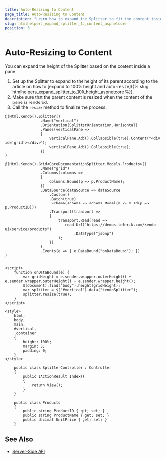 ```yaml
---
title: Auto-Resizing to Content
page_title: Auto-Resizing to Content
description: "Learn how to expand the Splitter to fit the content inside it using the Telerik UI Splitter HtmlHelper for {{ site.framework }}."
slug: htmlhelpers_expand_splitter_to_content_aspnetcore
position: 3
---
```


# Auto-Resizing to Content

You can expand the height of the Splitter based on the content inside a pane.

1. Set up the Splitter to expand to the height of its parent according to the article on how to [expand to 100% height and auto-resize]({% slug htmlhelpers_expand_splitter_to_100_height_aspnetcore %}).
2. Make sure that the parent content is resized when the content of the pane is rendered.
3. Call the `resize` method to finalize the process.

```Razor
@(Html.Kendo().Splitter()
                .Name("vertical")
                .Orientation(SplitterOrientation.Horizontal)
                .Panes(verticalPane =>
                {
                    verticalPane.Add().Collapsible(true).Content("<div id='grid'></div>");
                    verticalPane.Add().Collapsible(true);
                })
)

@(Html.Kendo().Grid<CoreDocumentationSplitter.Models.Products>()
                .Name("grid")
                .Columns(columns =>
                {
                    columns.Bound(p => p.ProductName);
                })
                .DataSource(dataSource => dataSource
                    .Custom()
                    .Batch(true)
                    .Schema(schema => schema.Model(m => m.Id(p => p.ProductID)))
                    .Transport(transport =>
                    {
                        transport.Read(read =>
                           read.Url("https://demos.telerik.com/kendo-ui/service/products")
                               .DataType("jsonp")
                        );
                    })
                )
                .Events(e => { e.DataBound("onDataBound"); })
)


<script>
    function onDataBound(e) {
        var gridHeight = e.sender.wrapper.outerHeight() + e.sender.wrapper.outerHeight() - e.sender.wrapper.height();
        $(document).find("body").height(gridHeight);
        var splitter = $("#vertical").data("kendoSplitter");
        splitter.resize(true);
    }
</script>

<style>
    html,
    body,
    main,
    #vertical,
    .container
    {
        height: 100%;
        margin: 0;
        padding: 0;
    }
</style>
```
```Controller
    public class SplitterController : Controller
    {
        public IActionResult Index()
        {
            return View();
        }
    }
```
```Model
    public class Products
    {
        public string ProductID { get; set; }
        public string ProductName { get; set; }
        public decimal UnitPrice { get; set; }
    }
```

## See Also

* [Server-Side API](/api/splitter)

